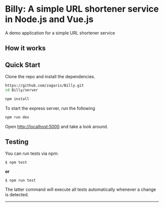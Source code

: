 Billy: A simple URL shortener service in Node.js and Vue.js
=====================================================

A demo application for a simple URL shortener service


## How it works




## Quick Start

Clone the repo and install the dependencies.

```bash
https://github.com/zagaris/Billy.git
cd Billy/server
```

```bash
npm install
```
To start the express server, run the following

```bash
npm run dev
```

Open [http://localhost:5000](http://localhost:5000) and take a look around.

## Testing
You can run tests via npm:

```
$ npm test
```

**or**

```
$ npm run test
```

The latter command will execute all tests automatically whenever a change is detected.

---

